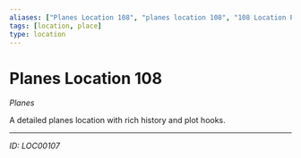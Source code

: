 ```yaml
---
aliases: ["Planes Location 108", "planes location 108", "108 Location Planes"]
tags: [location, place]
type: location
---
```


# Planes Location 108

*Planes*

A detailed planes location with rich history and plot hooks.

---
*ID: LOC00107*